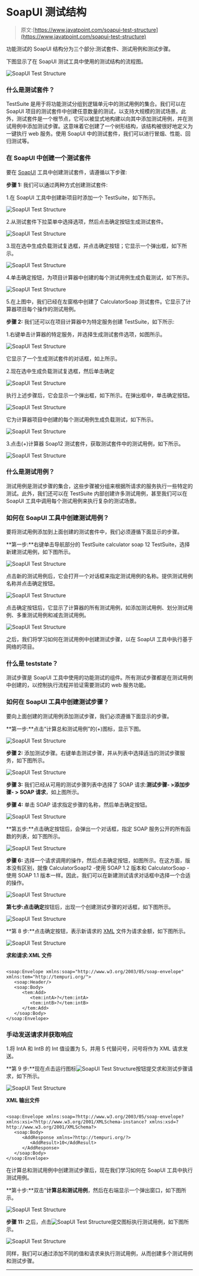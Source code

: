 # SoapUI 测试结构

> 原文:[https://www.javatpoint.com/soapui-test-structure](https://www.javatpoint.com/soapui-test-structure)

功能测试的 SoapUI 结构分为三个部分:测试套件、测试用例和测试步骤。

下图显示了在 SoapUI 测试工具中使用的测试结构的流程图。

![SoapUI Test Structure](../Images/1ebc567f78d497f3f6f78462b127f1fe.png)

### 什么是测试套件？

TestSuite 是用于将功能测试分组到逻辑单元中的测试用例的集合。我们可以在 SoapUI 项目的测试套件中创建任意数量的测试，以支持大规模的测试场景。此外，测试套件是一个根节点，它可以被显式地构建以向其中添加测试用例，并在测试用例中添加测试步骤。这意味着它创建了一个树形结构，该结构被很好地定义为一键执行 web 服务。使用 SoapUI 中的测试套件，我们可以进行冒烟、性能、回归测试等。

### 在 SoapUI 中创建一个测试套件

要在 [SoapUI](https://www.javatpoint.com/soapui) 工具中创建测试套件，请遵循以下步骤:

**步骤 1:** 我们可以通过两种方式创建测试套件:

1.在 SoapUI 工具中创建新项目时添加一个 TestSuite，如下所示。

![SoapUI Test Structure](../Images/81da451bd8287b0cfe66fe69daeb7a1d.png)

2.从测试套件下拉菜单中选择<create>选项，然后点击确定按钮生成测试套件。</create>

![SoapUI Test Structure](../Images/e4d75bbfe288780b8d7c38920d1e73e3.png)

3.现在选中生成负载测试复选框，并点击确定按钮；它显示一个弹出框，如下所示。

![SoapUI Test Structure](../Images/b8980f18e4520d41504c38be05eae3ca.png)

4.单击确定按钮，为项目计算器中创建的每个测试用例生成负载测试，如下所示。

![SoapUI Test Structure](../Images/6c30f3bf9c936a44fbe4b2131b93b5b2.png)

5.在上图中，我们已经在左窗格中创建了 CalculatorSoap 测试套件。它显示了计算器项目每个操作的测试用例。

**步骤 2:** 我们还可以在项目计算器中为特定服务创建 TestSuite，如下所示:

1.右键单击计算器的特定服务，并选择生成测试套件选项，如图所示。

![SoapUI Test Structure](../Images/240184b46054870fc8c7e53ce7ae7ef1.png)

它显示了一个生成测试套件的对话框，如上所示。

2.现在选中生成负载测试复选框，然后单击确定

![SoapUI Test Structure](../Images/40eeb78f7856ee204f0db57274c95c1b.png)

执行上述步骤后，它会显示一个弹出框，如下所示。在弹出框中，单击确定按钮。

![SoapUI Test Structure](../Images/b8f09668a63191752893c6f24d2096b8.png)

它为计算器项目中创建的每个测试用例生成负载测试，如下所示。

![SoapUI Test Structure](../Images/dd07f2a69dc50c382e038306a6433e8a.png)

3.点击(+)计算器 Soap12 测试套件，获取测试套件中的测试用例，如下所示。

![SoapUI Test Structure](../Images/af084b2b7ed66887329dada9d49bd0fe.png)

### 什么是测试用例？

测试用例是测试步骤的集合，这些步骤被分组来根据所请求的服务执行一些特定的测试。此外，我们还可以在 TestSuite 内部创建许多测试用例，甚至我们可以在 SoapUI 工具中调用每个测试用例来执行复杂的测试场景。

### 如何在 SoapUI 工具中创建测试用例？

要将测试用例添加到上面创建的测试套件中，我们必须遵循下面显示的步骤。

**第一步:**右键单击导航部分的 TestSuite calculator soap 12 TestSuite，选择新建测试用例，如下图所示。

![SoapUI Test Structure](../Images/fced3fb666d8e32b7fa4ded40d768393.png)

点击新的测试用例后，它会打开一个对话框来指定测试用例的名称。提供测试用例名称并点击确定按钮。

![SoapUI Test Structure](../Images/1339d5c68e9ab44c235d753d30c088cb.png)

点击确定按钮后，它显示了计算器的所有测试用例，如添加测试用例、划分测试用例、多重测试用例和减去测试用例。

![SoapUI Test Structure](../Images/91f1f35795db3eea6d9a12ca8c9d5dd7.png)

之后，我们将学习如何在测试用例中创建测试步骤，以在 SoapUI 工具中执行基于网络的项目。

### 什么是 teststate？

测试步骤是 SoapUI 工具中使用的功能测试的组件。所有测试步骤都是在测试用例中创建的，以控制执行流程并验证需要测试的 web 服务功能。

### 如何在 SoapUI 工具中创建测试步骤？

要向上面创建的测试用例添加测试步骤，我们必须遵循下面显示的步骤。

**第一步:**点击“计算总和测试用例”的(+)图标，显示下图。

![SoapUI Test Structure](../Images/ff8dfcd1979cbe2eea6670519853a902.png)

**步骤 2:** 添加测试步骤。右键单击测试步骤，并从列表中选择适当的测试步骤服务，如下图所示。

![SoapUI Test Structure](../Images/5c991585e2e3002ffcf0442bca518250.png)

**步骤 3:** 我们已经从可用的测试步骤列表中选择了 SOAP 请求:**测试步骤- >添加步骤- > SOAP 请求**，如上图所示。

**步骤 4:** 单击 SOAP 请求指定步骤的名称，然后单击确定按钮。

![SoapUI Test Structure](../Images/e5d3551b6c2859851b1b5c8606dccc35.png)

**第五步:**点击确定按钮后，会弹出一个对话框，指定 SOAP 服务公开的所有函数的列表，如下图所示。

![SoapUI Test Structure](../Images/fbac23602bba9619f240d7cc245bea31.png)

**步骤 6:** 选择一个请求调用的操作，然后点击确定按钮，如图所示。在这方面，版本没有区别，就像 CalculatorSoap12 -使用 SOAP 1.2 版本和 CalculatorSoap -使用 SOAP 1.1 版本一样。因此，我们可以在新建测试请求对话框中选择一个合适的操作。

![SoapUI Test Structure](../Images/e30d9fa1ed2dc6b0883b856b6e9cac72.png)

**第七步:**点击**确定**按钮后，出现一个创建测试步骤的对话框，如下图所示。

![SoapUI Test Structure](../Images/2dd8959eb0f398853d71e9a1785db38f.png)

**第 8 步:**点击确定按钮，表示新请求的 [XML](https://www.javatpoint.com/what-is-xml) 文件为请求金额，如下图所示。

![SoapUI Test Structure](../Images/6cd97f20ed8f929623da93329f1f489a.png)

**求和请求:XML 文件**

```

<soap:Envelope xmlns:soap="http://www.w3.org/2003/05/soap-envelope" xmlns:tem="http://tempuri.org/">
   <soap:Header/>
   <soap:Body>
      <tem:Add>
         <tem:intA>?</tem:intA>
         <tem:intB>?</tem:intB>
      </tem:Add>
   </soap:Body>
</soap:Envelope>

```

### 手动发送请求并获取响应

1.将 IntA 和 IntB 的 Int 值设置为 5，并用 5 代替问号，问号将作为 XML 请求发送。

**第 9 步:**现在点击运行图标![SoapUI Test Structure](../Images/9b40550edf10cb5ee7b97f50a3918851.png)按钮提交求和测试步骤请求，如下所示。

![SoapUI Test Structure](../Images/a94ee4c0b23a0cf2d2759371d2d0cc15.png)

**XML 输出文件**

```

<soap:Envelope xmlns:soap=?http://www.w3.org/2003/05/soap-envelope? xmlns:xsi=?http://www.w3.org/2001/XMLSchema-instance? xmlns:xsd=?http://www.w3.org/2001/XMLSchema?>
   <soap:Body>
      <AddResponse xmlns=?http://tempuri.org/?>
         <AddResult>10</AddResult>
      </AddResponse>
   </soap:Body>
</soap:Envelope>

```

在计算总和测试用例中创建测试步骤后，现在我们学习如何在 SoapUI 工具中执行测试用例。

**第十步:**双击“**计算总和测试用例**，然后在右端显示一个弹出窗口，如下图所示。

![SoapUI Test Structure](../Images/1ea69d43db20e78d2ede681df6d16c50.png)

**步骤 11:** 之后，点击![SoapUI Test Structure](../Images/9b40550edf10cb5ee7b97f50a3918851.png)提交图标执行测试用例，如下图所示。

![SoapUI Test Structure](../Images/2720f1af1ac32ba8a235c116d5847e72.png)

同样，我们可以通过添加不同的值和请求来执行测试用例，从而创建多个测试用例和测试步骤。

* * *